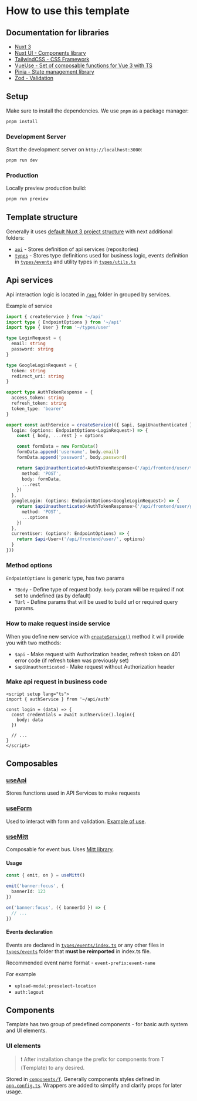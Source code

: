 # How to use this template

## Documentation for libraries
- [Nuxt 3](https://nuxt.com/docs/getting-started/introduction)
- [Nuxt UI - Components library](https://ui.nuxt.com/getting-started)
- [TailwindCSS - CSS Framework](https://tailwindcss.com/docs/configuration)
- [VueUse - Set of composable functions for Vue 3 with TS](https://vueuse.org/functions.html)
- [Pinia - State management library](https://pinia.vuejs.org/introduction.html)
- [Zod - Validation](https://pinia.vuejs.org/introduction.html)

## Setup

Make sure to install the dependencies. We use `pnpm` as a package manager:

```bash
pnpm install
```

### Development Server

Start the development server on `http://localhost:3000`:

```bash
pnpm run dev
```

### Production

Locally preview production build:

```bash
pnpm run preview
```

## Template structure

Generally it uses [default Nuxt 3 project structure](https://nuxt.com/docs/guide/directory-structure) with next additional folders:

- [`api`](/api) - Stores definition of api services (repositories)
- [`types`](/types) - Stores type definitions used for business logic, events definition in [`types/events`](/types/events) and utility types in [`types/utils.ts`](/types/utils.ts)

## Api services

Api interaction logic is located in [`/api`](/api) folder in grouped by services.

Example of service
```ts
import { createService } from '~/api'
import type { EndpointOptions } from '~/api'
import type { User } from '~/types/user'

type LoginRequest = {
  email: string
  password: string
}

type GoogleLoginRequest = {
  token: string
  redirect_uri: string
}

export type AuthTokenResponse = {
  access_token: string
  refresh_token: string
  token_type: 'bearer'
}

export const authService = createService(({ $api, $apiUnauthenticated }) => ({
  login: (options: EndpointOptions<LoginRequest>) => {
    const { body, ...rest } = options

    const formData = new FormData()
    formData.append('username', body.email)
    formData.append('password', body.password)

    return $apiUnauthenticated<AuthTokenResponse>('/api/frontend/user/token', {
      method: 'POST',
      body: formData,
      ...rest
    })
  },
  googleLogin: (options: EndpointOptions<GoogleLoginRequest>) => {
    return $apiUnauthenticated<AuthTokenResponse>('/api/frontend/user/google', {
      method: 'POST',
      ...options
    })
  },
  currentUser: (options?: EndpointOptions) => {
    return $api<User>('/api/frontend/user/', options)
  }
}))
```
### Method options

`EndpointOptions` is generic type, has two params
- `TBody` - Define type of request body. `body` param will be required if not set to undefined (as by default)
- `TUrl` - Define params that will be used to build url or required query params.

### How to make request inside service
When you define new service with [`createService()`](/api/index.ts#L28) method it will provide you with two methods:
- `$api` - Make request with Authorization header, refresh token on 401 error code (if refresh token was previously set)
- `$apiUnauthenticated` - Make request without Authorization header

### Make api request in business code
```vue
<script setup lang="ts">
import { authService } from '~/api/auth'

const login = (data) => {
  const credentials = await authService().login({
    body: data
  })

  // ...
}
</script>
```

## Composables

### [useApi](/composables/useApi.ts)
Stores functions used in API Services to make requests

### [useForm](/composables/useForm.ts)
Used to interact with form and validation. [Example of use](/components/Auth/AuthLoginForm.vue).

### [useMitt](/composables/useMitt.ts)
Composable for event bus. Uses [Mitt library](https://github.com/developit/mitt).

#### Usage
```ts
const { emit, on } = useMitt()

emit('banner:focus', {
  bannerId: 123
})

on('banner:focus', ({ bannerId }) => {
  // ...
})
```

#### Events declaration
Events are declared in [`types/events/index.ts`](/types/events/index.ts) or any other files in [`types/events`](/types/events) folder that **must be reimported** in index.ts file.<br>

Recommended event name format - `event-prefix:event-name`

For example
- `upload-modal:preselect-location`
- `auth:logout`

## Components

Template has two group of predefined components - for basic auth system and UI elements.

### UI elements
> ❗ After installation change the prefix for components from T (**T**emplate) to any desired.

Stored in [`components/T`](/components/T). Generally components styles defined in [`app.config.ts`](/app.config.ts). Wrappers are added to simplify and clarify props for later usage.
